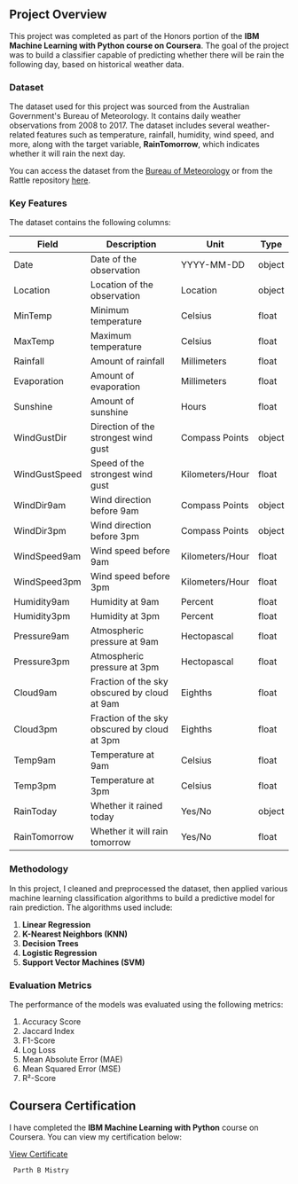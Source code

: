 ## Project Overview

This project was completed as part of the Honors portion of the **IBM Machine Learning with Python course on Coursera**. The goal of the project was to build a classifier capable of predicting whether there will be rain the following day, based on historical weather data.

### Dataset

The dataset used for this project was sourced from the Australian Government's Bureau of Meteorology. It contains daily weather observations from 2008 to 2017. The dataset includes several weather-related features such as temperature, rainfall, humidity, wind speed, and more, along with the target variable, **RainTomorrow**, which indicates whether it will rain the next day.

You can access the dataset from the [Bureau of Meteorology](http://www.bom.gov.au/climate/dwo/) or from the Rattle repository [here](https://bitbucket.org/kayontoga/rattle/src/master/data/weatherAUS.RData).

### Key Features

The dataset contains the following columns:

| **Field**        | **Description**                                       | **Unit**         | **Type**   |
|------------------|-------------------------------------------------------|------------------|------------|
| Date             | Date of the observation                               | YYYY-MM-DD       | object     |
| Location         | Location of the observation                           | Location         | object     |
| MinTemp          | Minimum temperature                                  | Celsius          | float      |
| MaxTemp          | Maximum temperature                                  | Celsius          | float      |
| Rainfall         | Amount of rainfall                                   | Millimeters      | float      |
| Evaporation      | Amount of evaporation                                | Millimeters      | float      |
| Sunshine         | Amount of sunshine                                   | Hours            | float      |
| WindGustDir      | Direction of the strongest wind gust                 | Compass Points   | object     |
| WindGustSpeed    | Speed of the strongest wind gust                     | Kilometers/Hour  | float      |
| WindDir9am       | Wind direction before 9am                            | Compass Points   | object     |
| WindDir3pm       | Wind direction before 3pm                            | Compass Points   | object     |
| WindSpeed9am     | Wind speed before 9am                                | Kilometers/Hour  | float      |
| WindSpeed3pm     | Wind speed before 3pm                                | Kilometers/Hour  | float      |
| Humidity9am      | Humidity at 9am                                      | Percent          | float      |
| Humidity3pm      | Humidity at 3pm                                      | Percent          | float      |
| Pressure9am      | Atmospheric pressure at 9am                          | Hectopascal      | float      |
| Pressure3pm      | Atmospheric pressure at 3pm                          | Hectopascal      | float      |
| Cloud9am         | Fraction of the sky obscured by cloud at 9am         | Eighths          | float      |
| Cloud3pm         | Fraction of the sky obscured by cloud at 3pm         | Eighths          | float      |
| Temp9am          | Temperature at 9am                                   | Celsius          | float      |
| Temp3pm          | Temperature at 3pm                                   | Celsius          | float      |
| RainToday        | Whether it rained today                              | Yes/No           | object     |
| RainTomorrow     | Whether it will rain tomorrow                        | Yes/No           | float      |

### Methodology

In this project, I cleaned and preprocessed the dataset, then applied various machine learning classification algorithms to build a predictive model for rain prediction. The algorithms used include:

1. **Linear Regression**
2. **K-Nearest Neighbors (KNN)**
3. **Decision Trees**
4. **Logistic Regression**
5. **Support Vector Machines (SVM)**

### Evaluation Metrics

The performance of the models was evaluated using the following metrics:

1. Accuracy Score
2. Jaccard Index
3. F1-Score
4. Log Loss
5. Mean Absolute Error (MAE)
6. Mean Squared Error (MSE)
7. R²-Score

## Coursera Certification

I have completed the **IBM Machine Learning with Python** course on Coursera. You can view my certification below:

[View Certificate](https://www.coursera.org/account/accomplishments/verify/PXXD5XJ8YNJW)


<code> Parth B Mistry</code>

